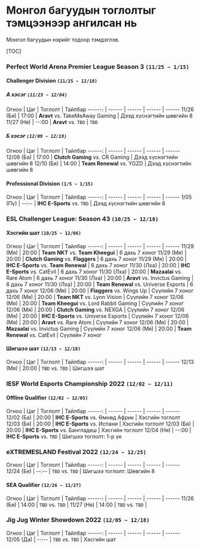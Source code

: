 
# Монгол багуудын тоглолтыг тэмцээнээр ангилсан нь

Монгол багуудын нэрийг тодоор тэмдэглэв.

[TOC]

### Perfect World Arena Premier League Season 3 `(11/25 ~ 1/15)`

#### Challenger Division `(11/25 ~ 12/18)`

##### А хэсэг `(11/25 ~ 12/04)`

Огноо | Цаг | Тоглолт | Тайлбар
------: | ------ | ------ | ------ | ------
11/26 (Бя) | 17:00 | **Aravt** vs. TakeMeAway Gaming | Дээд хүснэгтийн шөвгийн 8
11/27 (Ня) | --:00 | **Aravt** vs. `TBD` | `TBD`

##### Б хэсэг `(12/09 ~ 12/18)`

Огноо | Цаг | Тоглолт | Тайлбар
------: | ------ | ------ | ------ | ------
12/09 (Ба) | 17:00 | **Clutch Gaming** vs. CR Gaming | Дээд хүснэгтийн шөвгийн 8
12/10 (Бя) | 14:00 | **Team Renewal** vs. YGZD | Дээд хүснэгтийн шөвгийн 8

#### Professional Division `(1/5 ~ 1/15)`

Огноо | Цаг | Тоглолт | Тайлбар
------: | ------ | ------ | ------ | ------
1/05 (Пү) | --:-- | **IHC E-Sports** vs. `TBD` | Дээд хүснэгтийн шөвгийн 8

### ESL Challenger League: Season 43 `(10/25 ~ 12/18)`

#### Хэсгийн шат `(10/25 ~ 12/06)`

Огноо | Цаг | Тоглолт | Тайлбар
------: | ------ | ------ | ------ | ------
11/29 (Мя) | 20:00 | **Team NKT** vs. **Team Kheegui** | 6 дахь 7 хоног
11/29 (Мя) | 20:00 | **Clutch Gaming** vs. **Flaggers** | 6 дахь 7 хоног
11/29 (Мя) | 20:00 | **IHC E-Sports** vs. **Team Renewal** | 6 дахь 7 хоног
11/30 (Лха) | 20:00 | **IHC E-Sports** vs. CatEvil | 6 дахь 7 хоног
11/30 (Лха) | 20:00 | **Mazaalai** vs. Rare Atom | 6 дахь 7 хоног
11/30 (Лха) | 20:00 | **Aravt** vs. Invictus Gaming | 6 дахь 7 хоног
11/30 (Лха) | 20:00 | **Team Renewal** vs. Universe Esports | 6 дахь 7 хоног
12/06 (Мя) | 20:00 | **Flaggers** vs. Wings Up | Сүүлийн 7 хоног
12/06 (Мя) | 20:00 | **Team NKT** vs. Lynn Vision | Сүүлийн 7 хоног
12/06 (Мя) | 20:00 | **Team Kheegui** vs. Lord Rabbit Gaming | Сүүлийн 7 хоног
12/06 (Мя) | 20:00 | **Clutch Gaming** vs. NEXGA | Сүүлийн 7 хоног
12/06 (Мя) | 20:00 | **IHC E-Sports** vs. Universe Esports | Сүүлийн 7 хоног
12/06 (Мя) | 20:00 | **Aravt** vs. Rare Atom | Сүүлийн 7 хоног
12/06 (Мя) | 20:00 | **Mazaalai** vs. Invictus Gaming | Сүүлийн 7 хоног
12/06 (Мя) | 20:00 | **Team Renewal** vs. CatEvil | Сүүлийн 7 хоног

#### Шигшээ шат `(12/13 ~ 12/18)`

Огноо | Цаг | Тоглолт | Тайлбар
------: | ------ | ------ | ------ | ------
12/13 (Мя) | 20:00 | `TBD` vs. `TBD` | Шигшээ шат

### IESF World Esports Championship 2022 `(12/02 ~ 12/11)`

#### Offline Qualifier `(12/02 ~ 12/05)`

Огноо | Цаг | Тоглолт | Тайлбар
------: | ------ | ------ | ------ | ------
12/02 (Ба) | 20:00 | **IHC E-Sports** vs. Өмнөд Африк | Хэсгийн тоглолт
12/03 (Бя) | 20:00 | **IHC E-Sports** vs. Испани | Хэсгийн тоглолт
12/03 (Бя) | 20:00 | **IHC E-Sports** vs. Бангладеш | Хэсгийн тоглолт
12/04 (Ня) | --:00 | **IHC E-Sports** vs. `TBD` | Шигшээ тоглолт: 1-р үе

### eXTREMESLAND Festival 2022 `(12/24 ~ 12/25)`

Огноо | Цаг | Тоглолт | Тайлбар
------: | ------ | ------ | ------ | ------
12/24 (Бя) | --:-- | `TBD` vs. `TBD` | Шигшээ тоглолт: Шөвгийн 8

#### SEA Qualifier `(12/26 ~ 11/27)`

Огноо | Цаг | Тоглолт | Тайлбар
------: | ------ | ------ | ------ | ------
11/26 (Бя) | 14:00 | `TBD` vs. `TBD` | 
11/27 (Ня) | 14:00 | `TBD` vs. `TBD` | 

### Jig Jug Winter Showdown 2022 `(12/05 ~ 12/18)`

Огноо | Цаг | Тоглолт | Тайлбар
------: | ------ | ------ | ------ | ------
12/05 (Да) | --:-- | `TBD` vs. `TBD` | Хэсгийн шат
